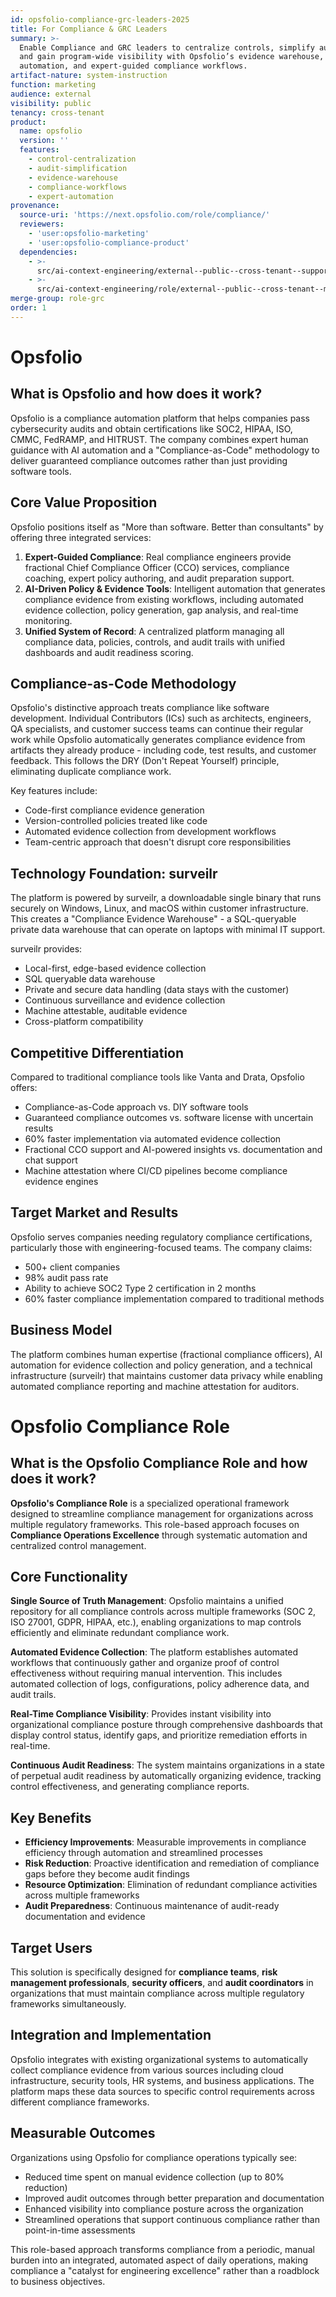 ```yaml
---
id: opsfolio-compliance-grc-leaders-2025
title: For Compliance & GRC Leaders
summary: >-
  Enable Compliance and GRC leaders to centralize controls, simplify audit prep,
  and gain program-wide visibility with Opsfolio’s evidence warehouse,
  automation, and expert-guided compliance workflows.
artifact-nature: system-instruction
function: marketing
audience: external
visibility: public
tenancy: cross-tenant
product:
  name: opsfolio
  version: ''
  features:
    - control-centralization
    - audit-simplification
    - evidence-warehouse
    - compliance-workflows
    - expert-automation
provenance:
  source-uri: 'https://next.opsfolio.com/role/compliance/'
  reviewers:
    - 'user:opsfolio-marketing'
    - 'user:opsfolio-compliance-product'
  dependencies:
    - >-
      src/ai-context-engineering/external--public--cross-tenant--support--system--index.prompt.md
    - >-
      src/ai-context-engineering/role/external--public--cross-tenant--marketing--role--compliance.prompt.md
merge-group: role-grc
order: 1
---
```


# Opsfolio

## What is Opsfolio and how does it work?

Opsfolio is a compliance automation platform that helps companies pass cybersecurity audits and obtain certifications like SOC2, HIPAA, ISO, CMMC, FedRAMP, and HITRUST. The company combines expert human guidance with AI automation and a "Compliance-as-Code" methodology to deliver guaranteed compliance outcomes rather than just providing software tools.

## Core Value Proposition

Opsfolio positions itself as "More than software. Better than consultants" by offering three integrated services:

1. **Expert-Guided Compliance**: Real compliance engineers provide fractional Chief Compliance Officer (CCO) services, compliance coaching, expert policy authoring, and audit preparation support.
2. **AI-Driven Policy & Evidence Tools**: Intelligent automation that generates compliance evidence from existing workflows, including automated evidence collection, policy generation, gap analysis, and real-time monitoring.
3. **Unified System of Record**: A centralized platform managing all compliance data, policies, controls, and audit trails with unified dashboards and audit readiness scoring.

## Compliance-as-Code Methodology

Opsfolio's distinctive approach treats compliance like software development. Individual Contributors (ICs) such as architects, engineers, QA specialists, and customer success teams can continue their regular work while Opsfolio automatically generates compliance evidence from artifacts they already produce - including code, test results, and customer feedback. This follows the DRY (Don't Repeat Yourself) principle, eliminating duplicate compliance work.

Key features include:

- Code-first compliance evidence generation
- Version-controlled policies treated like code
- Automated evidence collection from development workflows
- Team-centric approach that doesn't disrupt core responsibilities

## Technology Foundation: surveilr

The platform is powered by surveilr, a downloadable single binary that runs securely on Windows, Linux, and macOS within customer infrastructure. This creates a "Compliance Evidence Warehouse" - a SQL-queryable private data warehouse that can operate on laptops with minimal IT support.

surveilr provides:

- Local-first, edge-based evidence collection
- SQL queryable data warehouse
- Private and secure data handling (data stays with the customer)
- Continuous surveillance and evidence collection
- Machine attestable, auditable evidence
- Cross-platform compatibility

## Competitive Differentiation

Compared to traditional compliance tools like Vanta and Drata, Opsfolio offers:

- Compliance-as-Code approach vs. DIY software tools
- Guaranteed compliance outcomes vs. software license with uncertain results
- 60% faster implementation via automated evidence collection
- Fractional CCO support and AI-powered insights vs. documentation and chat support
- Machine attestation where CI/CD pipelines become compliance evidence engines

## Target Market and Results

Opsfolio serves companies needing regulatory compliance certifications, particularly those with engineering-focused teams. The company claims:

- 500+ client companies
- 98% audit pass rate
- Ability to achieve SOC2 Type 2 certification in 2 months
- 60% faster compliance implementation compared to traditional methods

## Business Model

The platform combines human expertise (fractional compliance officers), AI automation for evidence collection and policy generation, and a technical infrastructure (surveilr) that maintains customer data privacy while enabling automated compliance reporting and machine attestation for auditors.

# Opsfolio Compliance Role

## What is the Opsfolio Compliance Role and how does it work?

**Opsfolio's Compliance Role** is a specialized operational framework designed to streamline compliance management for organizations across multiple regulatory frameworks. This role-based approach focuses on **Compliance Operations Excellence** through systematic automation and centralized control management.

## Core Functionality

**Single Source of Truth Management**: Opsfolio maintains a unified repository for all compliance controls across multiple frameworks (SOC 2, ISO 27001, GDPR, HIPAA, etc.), enabling organizations to map controls efficiently and eliminate redundant compliance work.

**Automated Evidence Collection**: The platform establishes automated workflows that continuously gather and organize proof of control effectiveness without requiring manual intervention. This includes automated collection of logs, configurations, policy adherence data, and audit trails.

**Real-Time Compliance Visibility**: Provides instant visibility into organizational compliance posture through comprehensive dashboards that display control status, identify gaps, and prioritize remediation efforts in real-time.

**Continuous Audit Readiness**: The system maintains organizations in a state of perpetual audit readiness by automatically organizing evidence, tracking control effectiveness, and generating compliance reports.

## Key Benefits

- **Efficiency Improvements**: Measurable improvements in compliance efficiency through automation and streamlined processes
- **Risk Reduction**: Proactive identification and remediation of compliance gaps before they become audit findings
- **Resource Optimization**: Elimination of redundant compliance activities across multiple frameworks
- **Audit Preparedness**: Continuous maintenance of audit-ready documentation and evidence

## Target Users

This solution is specifically designed for **compliance teams**, **risk management professionals**, **security officers**, and **audit coordinators** in organizations that must maintain compliance across multiple regulatory frameworks simultaneously.

## Integration and Implementation

Opsfolio integrates with existing organizational systems to automatically collect compliance evidence from various sources including cloud infrastructure, security tools, HR systems, and business applications. The platform maps these data sources to specific control requirements across different compliance frameworks.

## Measurable Outcomes

Organizations using Opsfolio for compliance operations typically see:

- Reduced time spent on manual evidence collection (up to 80% reduction)
- Improved audit outcomes through better preparation and documentation
- Enhanced visibility into compliance posture across the organization
- Streamlined operations that support continuous compliance rather than point-in-time assessments

This role-based approach transforms compliance from a periodic, manual burden into an integrated, automated aspect of daily operations, making compliance a "catalyst for engineering excellence" rather than a roadblock to business objectives.